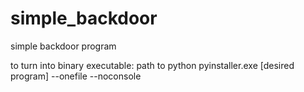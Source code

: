 # simple_backdoor
simple backdoor program

to turn into binary executable:
path to python pyinstaller.exe [desired program] --onefile --noconsole
